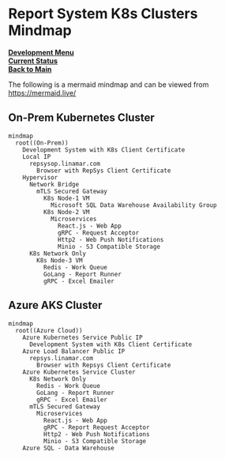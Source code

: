 # Report System K8s Clusters Mindmap

**[Development Menu](./menu.md)**\
**[Current Status](../status/weekly/current_status.md)**\
**[Back to Main](../../README.md)**

The following is a mermaid mindmap and can be viewed from <https://mermaid.live/>

## On-Prem Kubernetes Cluster

```mermaid
mindmap
  root((On-Prem))
    Development System with K8s Client Certificate
    Local IP
      repsysop.linamar.com
        Browser with RepSys Client Certificate
    Hypervisor
      Network Bridge
        mTLS Secured Gateway
          K8s Node-1 VM
            Microsoft SQL Data Warehouse Availability Group
          K8s Node-2 VM
            Microservices
              React.js - Web App
              gRPC - Request Acceptor
              Http2 - Web Push Notifications
              Minio - S3 Compatible Storage  
      K8s Network Only
        K8s Node-3 VM
          Redis - Work Queue
          GoLang - Report Runner
          gRPC - Excel Emailer

```

## Azure AKS Cluster

```mermaid
mindmap
  root((Azure Cloud))
    Azure Kubernetes Service Public IP
      Development System with K8s Client Certificate
    Azure Load Balancer Public IP
      repsys.linamar.com
        Browser with Repsys Client Certificate
    Azure Kubernetes Service Cluster   
      K8s Network Only
        Redis - Work Queue
        GoLang - Report Runner
        gRPC - Excel Emailer
      mTLS Secured Gateway
        Microservices
          React.js - Web App
          gRPC - Report Request Acceptor
          Http2 - Web Push Notifications
          Minio - S3 Compatible Storage  
    Azure SQL - Data Warehouse
    
```
